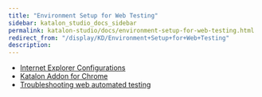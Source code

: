 ```yaml
---
title: "Environment Setup for Web Testing" 
sidebar: katalon_studio_docs_sidebar
permalink: katalon-studio/docs/environment-setup-for-web-testing.html 
redirect_from: "/display/KD/Environment+Setup+for+Web+Testing" 
description: 
---
```

*   [Internet Explorer Configurations](/display/KD/Internet+Explorer+Configurations)
*   [Katalon Addon for Chrome](/display/KD/Katalon+Addon+for+Chrome)
*   [Troubleshooting web automated testing](/display/KD/Troubleshooting+web+automated+testing)